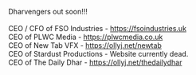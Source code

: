 Dharvengers out soon!!!
<br><br>
CEO / CFO of FSO Industries - https://fsoindustries.uk<br>
CEO of PLWC Media - https://plwcmedia.co.uk<br>
CEO of New Tab VFX - https://ollyj.net/newtab<br>
CEO of Stardust Productions - Website currently dead.<br>
CEO of The Daily Dhar - https://ollyj.net/thedailydhar<br>
